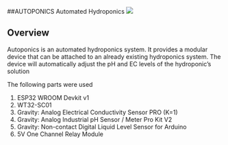 ##AUTOPONICS
Automated Hydroponics
![](https://github.com/limenilbuz/Autoponics/blob/main/IMG_1142.gif)

## Overview
Autoponics is an automated hydroponics system. It provides a modular device that can be attached to an already existing hydroponics system. The device will automatically adjust the pH and EC levels of the hydroponic’s solution

The following parts were used
1. ESP32 WROOM Devkit v1
2. WT32-SC01
3. Gravity: Analog Electrical Conductivity Sensor PRO (K=1)
4. Gravity: Analog Industrial pH Sensor / Meter Pro Kit V2
5. Gravity: Non-contact Digital Liquid Level Sensor for Arduino
6. 5V One Channel Relay Module 

